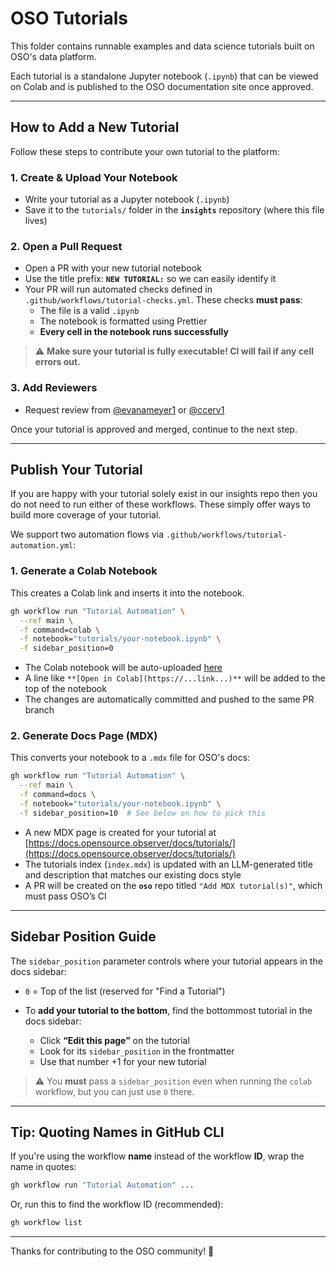 # OSO Tutorials

This folder contains runnable examples and data science tutorials built on OSO's data platform.

Each tutorial is a standalone Jupyter notebook (`.ipynb`) that can be viewed on Colab and is published to the OSO documentation site once approved.

---

## How to Add a New Tutorial

Follow these steps to contribute your own tutorial to the platform:

### 1. Create & Upload Your Notebook

- Write your tutorial as a Jupyter notebook (`.ipynb`)
- Save it to the `tutorials/` folder in the **`insights`** repository (where this file lives)

### 2. Open a Pull Request

- Open a PR with your new tutorial notebook
- Use the title prefix: **`NEW TUTORIAL:`** so we can easily identify it
- Your PR will run automated checks defined in `.github/workflows/tutorial-checks.yml`. These checks **must pass**:
  - The file is a valid `.ipynb`
  - The notebook is formatted using Prettier
  - **Every cell in the notebook runs successfully**

> ⚠️ **Make sure your tutorial is fully executable! CI will fail if any cell errors out.**

### 3. Add Reviewers

- Request review from [@evanameyer1](https://github.com/evanameyer1) or [@ccerv1](https://github.com/ccerv1)

Once your tutorial is approved and merged, continue to the next step.

---

## Publish Your Tutorial

If you are happy with your tutorial solely exist in our insights repo then you do not need to run either of these workflows. These simply offer ways to build more coverage of your tutorial. 

We support two automation flows via `.github/workflows/tutorial-automation.yml`:

### 1. Generate a Colab Notebook

This creates a Colab link and inserts it into the notebook.

```bash
gh workflow run "Tutorial Automation" \
  --ref main \
  -f command=colab \
  -f notebook="tutorials/your-notebook.ipynb" \
  -f sidebar_position=0
````

* The Colab notebook will be auto-uploaded [here](https://drive.google.com/drive/u/2/folders/1ld_KWqNDMJl4NmzEFquNybCBph96hYDu)
* A line like `**[Open in Colab](https://...link...)**` will be added to the top of the notebook
* The changes are automatically committed and pushed to the same PR branch

### 2. Generate Docs Page (MDX)

This converts your notebook to a `.mdx` file for OSO's docs:

```bash
gh workflow run "Tutorial Automation" \
  --ref main \
  -f command=docs \
  -f notebook="tutorials/your-notebook.ipynb" \
  -f sidebar_position=10  # See below on how to pick this
```

* A new MDX page is created for your tutorial at [https://docs.opensource.observer/docs/tutorials/](https://docs.opensource.observer/docs/tutorials/)
* The tutorials index (`index.mdx`) is updated with an LLM-generated title and description that matches our existing docs style
* A PR will be created on the **`oso`** repo titled `"Add MDX tutorial(s)"`, which must pass OSO’s CI

---

## Sidebar Position Guide

The `sidebar_position` parameter controls where your tutorial appears in the docs sidebar:

* `0` = Top of the list (reserved for "Find a Tutorial")
* To **add your tutorial to the bottom**, find the bottommost tutorial in the docs sidebar:

  * Click **“Edit this page”** on the tutorial
  * Look for its `sidebar_position` in the frontmatter
  * Use that number +1 for your new tutorial

> ⚠️ You **must** pass a `sidebar_position` even when running the `colab` workflow, but you can just use `0` there.

---

## Tip: Quoting Names in GitHub CLI

If you're using the workflow **name** instead of the workflow **ID**, wrap the name in quotes:

```bash
gh workflow run "Tutorial Automation" ...
```

Or, run this to find the workflow ID (recommended):

```bash
gh workflow list
```

---

Thanks for contributing to the OSO community! 🚀
